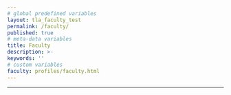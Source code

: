 ```yaml
---
# global predefined variables
layout: tla_faculty_test
permalink: /faculty/
published: true
# meta-data variables
title: Faculty
description: >-
keywords: ''
# custom variables
faculty: profiles/faculty.html
---
```

___
